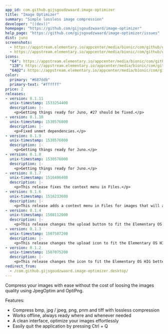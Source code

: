 ```yaml
---
app_id: com.github.gijsgoudzwaard.image-optimizer
title: "Image Optimizer"
summary: "Simple lossless image compression"
developer: "((dev))"
homepage: "https://github.com/gijsgoudzwaard/image-optimizer"
help_page: "https://github.com/gijsgoudzwaard/image-optimizer/issues"
dist: juno
screenshots:
  - https://appstream.elementary.io/appcenter/media/bionic/com/github/gijsgoudzwaard.image-optimizer/072800B955C30DF3B8FE0FDF6241AF42/screenshots/image-1_orig.png
  - https://appstream.elementary.io/appcenter/media/bionic/com/github/gijsgoudzwaard.image-optimizer/072800B955C30DF3B8FE0FDF6241AF42/screenshots/image-2_orig.png
icons:
  "64": https://appstream.elementary.io/appcenter/media/bionic/com/github/gijsgoudzwaard.image-optimizer/072800B955C30DF3B8FE0FDF6241AF42/icons/64x64/com.github.gijsgoudzwaard.image-optimizer_com.github.gijsgoudzwaard.image-optimizer.png
  "128": https://appstream.elementary.io/appcenter/media/bionic/com/github/gijsgoudzwaard.image-optimizer/072800B955C30DF3B8FE0FDF6241AF42/icons/128x128/com.github.gijsgoudzwaard.image-optimizer_com.github.gijsgoudzwaard.image-optimizer.png
  "64@2": https://appstream.elementary.io/appcenter/media/bionic/com/github/gijsgoudzwaard.image-optimizer/072800B955C30DF3B8FE0FDF6241AF42/icons/64x64@2/com.github.gijsgoudzwaard.image-optimizer_com.github.gijsgoudzwaard.image-optimizer.png
color:
  primary: "#687ddb"
  primary-text: "#ffffff"
price: 2
releases:
- version: 0.1.11
  unix-timestamp: 1533254400
  description: |-
    <p>Getting things ready for Juno, #27 should be fixed.</p>
- version: 0.1.10
  unix-timestamp: 1530576000
  description: |-
    <p>Fixed unmet dependencies.</p>
- version: 0.1.9
  unix-timestamp: 1530576000
  description: |-
    <p>Getting things ready for Juno.</p>
- version: 0.1.8
  unix-timestamp: 1530576000
  description: |-
    <p>Getting things ready for Juno.</p>
- version: 0.1.7
  unix-timestamp: 1516406400
  description: |-
    <p>This release fixes the context menu in Files.</p>
- version: 0.1.6
  unix-timestamp: 1516233600
  description: |-
    <p>This release adds a context menu in Files for images that will allow easier image optimizations.</p>
- version: 0.1.4
  unix-timestamp: 1508112000
  description: |-
    <p>This release changes the upload button to fit the Elementary OS HIG better.</p>
- version: 0.1.3
  unix-timestamp: 1507507200
  description: |-
    <p>This release changes the upload icon to fit the Elementary OS HIG better.</p>
- version: 0.1.2
  unix-timestamp: 1507075200
  description: |-
    <p>This release changes the icon to fit the Elementary OS HIG better.</p>
redirect_from:
  - /com.github.gijsgoudzwaard.image-optimizer.desktop/
---
```


<p>Compress your images with ease without the cost of loosing the images quality using JpegOptim and OptiPng.</p>
<p>Features:</p>
<ul>
  <li>Compress bmp, jpg / jpeg, png, pnm and tiff with lossless compression</li>
  <li>Works offline, always ready where and whenever needed</li>
  <li>A clean interface, optimize your images effortlessly</li>
  <li>Easily quit the application by pressing Ctrl + Q</li>
</ul>